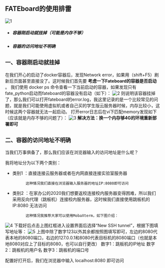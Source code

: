 ## FATEboard的使用排雷
![1](https://img-blog.csdnimg.cn/20200811104335491.png)<br>

- ##### 容器刚启动就挂掉（可能是内存不够）
- ##### 容器的访问地址不明确


## `一、容器刚启动就挂掉`
在我们开心的启动了docker容器后，发现Network error，如果用（shift+F5）刷新后页面甚至直接没了。这时候我们首先要 **考虑一下Fateboard的容器是否启动** 。
我们使用 docker ps 命令查看一下当前启动的容器，如果发现只有fate_python启动而fateboard的容器没有启动（如下）：
![2](https://img-blog.csdnimg.cn/20200811105752237.png)
则说明该容器挂掉了，那么我们可以打开fateboard的error.log，我这里记录的是一个比较常见的问题，就是我们可能使用虚拟机或者自己买的学生版云服务器时候，内存比较小，这时候这两个容器就无法一起启动。
打开error日志后在vi下匹配memory发现如下（应该就是内存不够的问题了）：
![3](https://img-blog.csdnimg.cn/20200811110200715.jpg?x-oss-process=image/watermark,type_ZmFuZ3poZW5naGVpdGk,shadow_10,text_aHR0cHM6Ly9ibG9nLmNzZG4ubmV0L3pqczk3NTU4NDcxNA==,size_16,color_FFFFFF,t_70)
**解决方法：换一个内存够4G的环境重新部署即可**


## `二、容器的访问地址不明确`
当我们万事俱备了，那么我们应该在浏览器输入的访问地址是什么呢？


我将地址分为以下两个类别：

- 类别1 ：直接连接云服务器或者在内网直接连接实验室服务器
		 	
		 	这种情况我们直接在浏览器输入服务器的地址IP:8080即可访问

- 类别2 ：在家办公的2020我们想要返校连接校内服务器变得困难，所以我们采用反向代理（跳板机）连接校内服务器，这时候我们直接使用跳板机的 IP:8080 无法访问

			这种情况我推荐大家可以使用MobaXterm，如下图介绍：
			
![4](https://img-blog.csdnimg.cn/20200811111457332.png)
			下载好后点击上图红框进入设置界面后选择“New SSH tunnel”，根据下图填写地址等：
			![5](https://img-blog.csdnimg.cn/20200811111929704.png?x-oss-process=image/watermark,type_ZmFuZ3poZW5naGVpdGk,shadow_10,text_aHR0cHM6Ly9ibG9nLmNzZG4ubmV0L3pqczk3NTU4NDcxNA==,size_16,color_FFFFFF,t_70)
上图中除了数字123以外其余都按照图填写即可，左边的8080代表本地的8080端口，右边的127.0.0.1和8080代表目标机的8080端口（也就是本地8080对应上了目标的8080，也可以自行更改）
数字1：跳板机的IP地址
数字2：跳板机的用户名
数字3：跳板机的端口号

配置好打开后，我们在浏览器中输入 localhost:8080 即可访问
